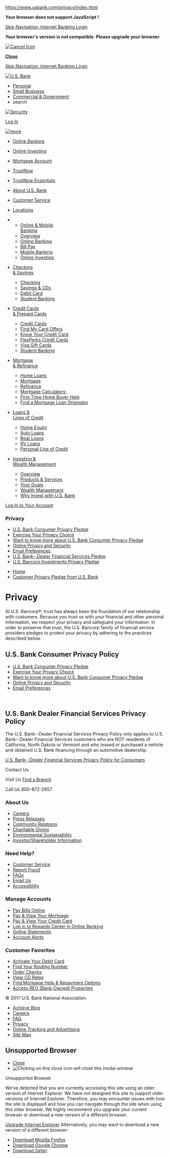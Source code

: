 https://www.usbank.com/privacy/index.html

**Your browser does not support JavaScript !**

[Skip Navigation: Internet Banking Login](#)

**Your browser's version is not compatible. Please upgrade your browser.**

<a href="" id="closeBrowserCompatibleImage"><img src="/images/blank.gif" title="Close" alt="Cancel Icon" class="usbSpriteIcon usbCancelIcon" /></a>

<a href="" id="closeBrowserCompatible" class="textDecorationNone"><strong>Close</strong></a>

[Skip Navigation: Internet Banking Login](#)

<a href="/" class="textDecorationNone" title="Link to U.S. Bank homepage"><img src="/images/comp_1_logo-usbank-siteheader.png" title="U.S. Bank" alt="U.S. Bank" id="siteLogo" class="pull-half1 ssi_append-bottom-3px" /></a>

-   <a href="/navRedirect.html?to=Pers" class="ssi_currentNav" title="Personal">Personal</a>
-   [Small Business](/navRedirect.html?to=Bus "Small Business")
-   [Commercial & Government](/navRedirect.html?to=Coml "Commercial & Government")
-   search

<a href="" class="ssi_prepend-left-3px" title="Security"><img src="/images/small-business/inc-security.png" title="Security" alt="Security" class="ssi_SecurityIco" /></a>

<a href="" id="loginlink" class="ssi_prepend-left-6px" title="Log In">Log In</a>

<a href="" class="ssi_prepend-right-4px ssi_prepend-left-5px ssi_prepend-top-5px ssi_lockIco" title="Lock icon"><img src="/images/small-business/icn-dropdown.png" title="Lock icon" alt="more" class="ssi_ddArrow" /></a>

-   <a href="https://onlinebanking.usbank.com/Auth/Login" class="ssi_loginMenuNav" title="Online Banking">Online Banking</a>
-   <a href="https://onlinebanking.usbank.com/Auth/Login" class="ssi_loginMenuNav olbInvestmentLogin" title="Online Investing">Online Investing</a>
-   <a href="https://usbank.customercarenet.com" class="ssi_loginMenuNav" title="Mortgage Account ">Mortgage Account</a>
-   <a href="https://www.account3000.com/usbank/" class="ssi_loginMenuNav" title="TrustNow">TrustNow</a>
-   <a href="https://trustnowessentials.usbank.com/TNE/login.go" class="ssi_loginMenuNav" title="TrustNow Essentials">TrustNow Essentials</a>

-   [About U.S. Bank](/en/AboutHome.cfm "About U.S. Bank")
-   [Customer Service](/en/personal/PersonalCustomerService.cfm "Customer Service")
-   [Locations](/locations/ "Locations")

-   -   <a href="" class="ssi_megaMenu-trigger ssi_push-right-0px-chk">Online &amp; Mobile<br />
    Banking</a>
    -   [Overview](/online-mobile-banking/bank-of-you.html)
    -   [Online Banking](/online-banking/internet-banking.html)
    -   [Bill Pay](/online-banking/billpay.html)
    -   [Mobile Banking](/mobile/index.html)
    -   [Online Investing](/investments-wealth-management/invest-on-your-own.html)

-   <a href="" class="ssi_megaMenu-trigger ssi_push-right-0px-chk">Checking<br />
    &amp; Savings</a>
    -   [Checking](/checking/)
    -   [Savings & CDs](/savings/)
    -   [Debit Card](/checkcard/)
    -   [Student Banking](/student-banking/)

-   <a href="" class="ssi_megaMenu-trigger ssi_push-right-0px-chk">Credit Cards<br />
    &amp; Prepaid Cards</a>
    -   [Credit Cards](/credit-cards/)
    -   [Find My Card Offers](/credit-cards/get-your-recommended-card-offers.html)
    -   [Know Your Credit Card](http://mycard.usbank.com/mycard)
    -   [FlexPerks Credit Cards](http://www.flexperks.com/credit/welcome.do)
    -   [Visa Gift Cards](/prepaid/gift-card.html)
    -   [Student Banking](/student-banking/)

-   <a href="" class="ssi_megaMenu-trigger ssi_push-right-0px-chk">Mortgage<br />
    &amp; Refinance</a>
    -   [Home Loans](/home-loans/)
    -   [Mortgage](/home-loans/mortgage/index.aspx)
    -   [Refinance](/mortgage/refinance-your-home.html)
    -   [Mortgage Calculators:](/home-loans/mortgage/mortgage-calculators.aspx)
    -   [First-Time Home Buyer Help](/home-loans/mortgage/first-time-home-buyers.aspx)
    -   [Find a Mortgage
        Loan Originator](http://mortgage.usbank.com/locator.html)

-   <a href="" class="ssi_megaMenu-trigger ssi_push-right-0px-chk">Loans &amp;<br />
    Lines of Credit</a>
    -   [Home Equity](/home-equity/)
    -   [Auto Loans](/loans-lines/auto-loans/)
    -   [Boat Loans](/loans-lines/boat-loans/)
    -   [RV Loans](/loans-lines/rv-loans/)
    -   [Personal Line of Credit](/loans-lines/unsecured/)

-   <a href="" class="ssi_megaMenu-trigger ssi_push-right-0px-chk">Investing &amp;<br />
    Wealth Management</a>
    -   [Overview](/investments-wealth-management/)
    -   [Products & Services](/investments-wealth-management/investment-products-and-financial-services.html)
    -   [Your Goals](/investments-wealth-management/your-financial-goals.html)
    -   [Wealth Management](/investments-wealth-management/wealth-management.html)
    -   [Why Invest with U.S. Bank](/investments-wealth-management/why-invest-with-usbank.html)

<a href="https://onlinebanking.usbank.com/Auth/Login" class="underLineNone" title="Log In to Your Account">Log In to Your Account</a>

### Privacy

-   [U.S. Bank Consumer Privacy Pledge](/privacy/pledge.html "U.S. Bank Consumer Privacy Pledge")
-   [Exercise Your Privacy Choice](https://www2.usbank.com/cgi_w2/cfm/privacy/privacy_email_form.cfm "Exercise Your Privacy Choice")
-   [Want to know more about U.S. Bank Consumer Privacy Pledge](/privacy/consumer.html "Want to know more about U.S. Bank Consumer Privacy Pledge")
-   [Online Privacy and Security](/privacy/security.html "Online Privacy and Security")
-   [Email Preferences](https://emailpreferences.usbank.com/emailPref/email_usb_main.jsp "Email Preferences")
-   [U.S. Bank--Dealer Financial Services Pledge](/pdf/privacy/USBank_Dealer_Financial_Service_Pledge.pdf "U.S. Bank--Dealer Financial Services Pledge")
-   [U.S. Bancorp Investments Privacy Pledge](/pdf/usbi/USBancorp-Investments-Privacy-Pledge.pdf "U.S. Bancorp Investments Privacy Pledge")

<!-- -->

-   [Home](/ "Home")<span class="subBreadCrumbspriteIcon1 subBreadCrumbrtDblArr"></span>
-   <a href="" class="currentLink prepend-left-5px">Customer Privacy Pledge from U.S. Bank</a>

Privacy
=======

At U.S. Bancorp®, trust has always been the foundation of our relationship with customers. Because you trust us with your financial and other personal information, we respect your privacy and safeguard your information. In order to preserve that trust, the U.S. Bancorp family of financial service providers pledges to protect your privacy by adhering to the practices described below.
 

U.S. Bank Consumer Privacy Policy
---------------------------------

-   [U.S. Bank Consumer Privacy Pledge](/privacy/pledge.html "U.S. Bank Consumer Privacy Pledge")
-   [Exercise Your Privacy Choice](https://www2.usbank.com/cgi_w2/cfm/privacy/privacy_email_form.cfm "Exercise Your Privacy Choice")
-   [Want to know more about U.S. Bank Consumer Privacy Pledge](/privacy/consumer.html "Want to know more about U.S. Bank Consumer Privacy Pledge")
-   [Online Privacy and Security](/privacy/security.html "Online Privacy and Security")
-   [Email Preferences](https://emailpreferences.usbank.com/emailPref/email_usb_main.jsp "Email Preferences")

 

U.S. Bank Dealer Financial Services Privacy Policy
--------------------------------------------------

The U.S. Bank--Dealer Financial Services Privacy Policy only applies to U.S. Bank--Dealer Financial Services customers <span>who are NOT residents of California, North Dakota or Vermont</span> and who leased or purchased a vehicle and obtained U.S. Bank financing through an automotive dealership.

[U.S. Bank--Dealer Financial Services Privacy Policy for Consumers](/pdf/privacy/USBank_Dealer_Financial_Service_Pledge.pdf "U.S. Bank--Dealer Financial Services Privacy Policy for Consumers")

Contact Us

<span class="floatLeft span-2 append-right-5px last">Visit Us</span>
<a href="/usbanklocations/search.jsp" class="normalFont visitLnkCol" title="Find a Branch">Find a Branch</a>

<span class="floatLeft append-right-5px span-2 last">Call Us</span>
800-872-2657

### About Us

-   [Careers](/careers/index.aspx "Careers")
-   [Press Releases](http://phx.corporate-ir.net/phoenix.zhtml?c=117565&p=irol-news "Press Releases")
-   [Community Relations](/community/index.html "Community Relations")
-   [Charitable Giving](/community/charitable-giving.html "Charitable Giving")
-   [Environmental Sustainability](/community/environmental-sustainability.html "Environmental Sustainability")
-   [Investor/Shareholder Information](/cgi_w/cfm/about/investor/index.cfm "Investor/Shareholder Information")

### Need Help?

-   [Customer Service](/en/personal/PersonalCustomerService.cfm "Customer Service")
-   [Report Fraud](/online-security/prevent-identity-theft.html "Report Fraud")
-   [FAQs](/en/faq.cfm "FAQs")
-   <a href="/emailus.html" id="email_us_current_url" title="Email Us">Email Us</a>
-   [Accessibility](/accessibility-banking/index.html "Accessibility")

### Manage Accounts

-   [Pay Bills Online](https://onlinebanking.usbank.com/Auth/Login "Pay Bills Online")
-   [Pay & View Your Mortgage](https://usbank.customercarenet.com/ "Pay & View Your Mortgage")
-   [Pay & View Your Credit Card](https://onlinebanking.usbank.com/Auth/Login "Pay & View Your Credit Card")
-   [Log in to Rewards Center in Online Banking](https://onlinebanking.usbank.com/Auth/Login "Log in to Rewards Center in Online Banking")
-   [Online Statements](/online-banking/online-statements.html "Online Statements")
-   [Account Alerts](/online-banking/text-email-alerts.html "Account Alerts")

### Customer Favorites

-   [Activate Your Debit Card](/checking/us-bank-visa-check-card-debit-card-activate.html "Activate Your Debit Card")
-   [Find Your Routing Number](/checking/aba-routing-number.html "Find Your Routing Number")
-   [Order Checks](/order-checks.html "Order Checks")
-   [View CD Rates](/ICWeb/productComparison.html?productCode=CDA "View CD Rates")
-   [Find Mortgage Help & Repayment Options](/mortgage/learning/payment-help.html " Find Mortgage Help & Repayment Options")
-   [Access REO (Bank-Owned) Properties](/cgi_w/cfm/personal/products_and_services/reoPropertiesReq.cfm "Access REO (Bank-Owned) Properties")

© 2017 U.S. Bank National Association.

-   [Achieve Blog](http://achieve.usbank.com/ "Achieve Blog")
-   [Careers](/careers/index.html "Careers")
-   [FAQ](/en/faq.cfm "FAQ")
-   [Privacy](/privacy/index.html "Privacy")
-   [Online Tracking and Advertising](/privacy/security.html#onlinetracking "Online Tracking and Advertising")
-   [Site Map](/en/sitemap.cfm "Site Map")

**Unsupported Browser**
-----------------------

-   <a href="" id="closeBrowserWindow" title="Close Window">Close</a>  
-   <img src="/images/modal_close.gif" alt="Clicking on this close icon will close this modal window" id="closeBrowserImage" class="cursorHand" />

Unsupported Browser

We've detected that you are currently accessing this site using an older version of <span class="browserText">Internet Explorer</span>. We have not designed this site to support older versions of <span class="browserText">Internet Explorer</span>. Therefore, you may encounter issues with how the site is displayed and how you can navigate through the site when using this older browser. We highly recommend you upgrade your current browser or download a new version of a different browser.

<a href="" id="currentBrowser" title="Upgrade">Upgrade <span class="browserText">Internet Explorer</span></a>
Alternatively, you may want to download a new version of a different browser:

-   [Download <span id="alterNateBrowser0">Mozilla Firefox</span>]( "Download")
-   [Download <span id="alterNateBrowser1">Google Chrome</span>]( "Download")
-   [Download <span id="alterNateBrowser2">Safari</span>]( "Download")

 
